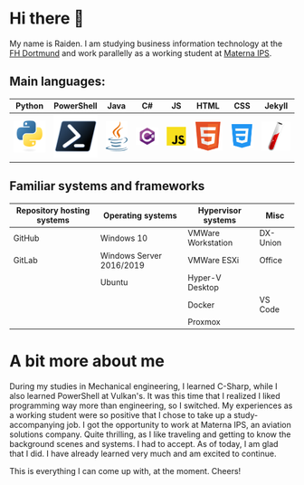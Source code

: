 # Hi there 👋

My name is Raiden. I am studying business information technology at the [FH Dortmund][1] and work parallelly as a working student at [Materna IPS][2].

[1]: https://www.fh-dortmund.de
[2]: https://www.materna-ips.com

## Main languages:

|  Python   | PowerShell |   Java    |    C#     |    JS     |   HTML    |    CSS    |  Jekyll   |
| :-------: | :--------: | :-------: | :-------: | :-------: | :-------: | :-------: | :-------: |
| ![img][3] | ![img][4]  | ![img][5] | ![img][6] | ![img][7] | ![img][8] | ![img][9] | ![img][10] |

[3]: https://raw.githubusercontent.com/raiden-e/raiden-e/main/img/python.svg
[4]: https://raw.githubusercontent.com/raiden-e/raiden-e/main/img/powershell.svg
[5]: https://raw.githubusercontent.com/raiden-e/raiden-e/main/img/java.svg
[6]: https://raw.githubusercontent.com/raiden-e/raiden-e/main/img/csharp.svg
[7]: https://raw.githubusercontent.com/raiden-e/raiden-e/main/img/javascript.svg
[8]: https://raw.githubusercontent.com/raiden-e/raiden-e/main/img/html.svg
[9]: https://raw.githubusercontent.com/raiden-e/raiden-e/main/img/css.svg
[10]: https://raw.githubusercontent.com/raiden-e/raiden-e/main/img/jekyll.svg


## Familiar systems and frameworks

| Repository hosting systems | Operating systems        | Hypervisor systems | Misc     |
| -------------------------- | ------------------------ | ------------------ | -------- |
| GitHub                     | Windows 10               | VMWare Workstation | DX-Union |
| GitLab                     | Windows Server 2016/2019 | VMWare ESXi        | Office   |
|                            | Ubuntu                   | Hyper-V Desktop    |          |
|                            |                          | Docker             | VS Code  |
|                            |                          | Proxmox            |          |

# A bit more about me

During my studies in Mechanical engineering, I learned C-Sharp, while I also learned PowerShell at Vulkan's.
It was this time that I realized I liked programming way more than engineering, so I switched.
My experiences as a working student were so positive that I chose to take up a study-accompanying job.
I got the opportunity to work at Materna IPS, an aviation solutions company. Quite thrilling, as I like traveling and getting to know the background scenes and systems.
I had to accept. As of today, I am glad that I did. I have already learned very much and am excited to continue.

This is everything I can come up with, at the moment. Cheers!
